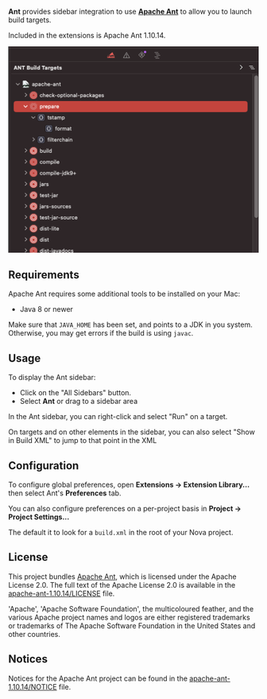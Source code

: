 **Ant** provides sidebar integration to use **[Apache Ant](https://ant.apache.org/)** to allow you to launch build targets.

Included in the extensions is Apache Ant 1.10.14.

![](images/ant-screenshot.png)

## Requirements

Apache Ant requires some additional tools to be installed on your Mac:

- Java 8 or newer

Make sure that `JAVA_HOME` has been set, and points to a JDK in you system. Otherwise, you may get errors if the build is using `javac`.

## Usage

To display the Ant sidebar:

- Click on the "All Sidebars" button.
- Select **Ant** or drag to a sidebar area

In the Ant sidebar, you can right-click and select "Run" on a target.

On targets and on other elements in the sidebar, you can also select "Show in Build XML" to jump to that point in the XML

## Configuration

To configure global preferences, open **Extensions → Extension Library...** then select Ant's **Preferences** tab.

You can also configure preferences on a per-project basis in **Project → Project Settings...**

The default it to look for a `build.xml` in the root of your Nova project.

## License

This project bundles [Apache Ant](http://ant.apache.org/), which is licensed under the Apache License 2.0. The full text of the Apache License 2.0 is available in the [apache-ant-1.10.14/LICENSE](apache-ant-1.10.14/LICENSE) file.

'Apache', 'Apache Software Foundation', the multicoloured feather, and the various Apache project names and logos are either registered trademarks or trademarks of The Apache Software Foundation in the United States and other countries.

## Notices

Notices for the Apache Ant project can be found in the [apache-ant-1.10.14/NOTICE](apache-ant-1.10.14/NOTICE) file.